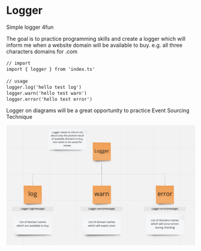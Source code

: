 # Logger
Simple logger 4fun

The goal is to practice programming skills and create a logger which will inform me when a website domain will be available to buy. e.g. all three characters domains for .com

```
// import
import { logger } from 'index.ts'

// usage
logger.log('hello test log')
logger.warn('hello test warn')
logger.error('hello test error')
```

Logger on diagrams will be a great opportunity to practice Event Sourcing Technique

![Logger](https://github.com/B4RteQPl/Logger/blob/main/Diagrams/diagram1.png)
